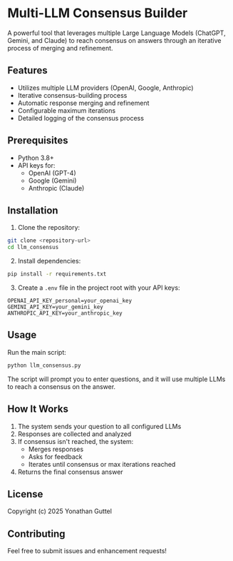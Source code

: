 # Multi-LLM Consensus Builder

A powerful tool that leverages multiple Large Language Models (ChatGPT, Gemini, and Claude) to reach consensus on answers through an iterative process of merging and refinement.

## Features

- Utilizes multiple LLM providers (OpenAI, Google, Anthropic)
- Iterative consensus-building process
- Automatic response merging and refinement
- Configurable maximum iterations
- Detailed logging of the consensus process

## Prerequisites

- Python 3.8+
- API keys for:
  - OpenAI (GPT-4)
  - Google (Gemini)
  - Anthropic (Claude)

## Installation

1. Clone the repository:
```bash
git clone <repository-url>
cd llm_consensus
```

2. Install dependencies:
```bash
pip install -r requirements.txt
```

3. Create a `.env` file in the project root with your API keys:
```
OPENAI_API_KEY_personal=your_openai_key
GEMINI_API_KEY=your_gemini_key
ANTHROPIC_API_KEY=your_anthropic_key
```

## Usage

Run the main script:
```bash
python llm_consensus.py
```

The script will prompt you to enter questions, and it will use multiple LLMs to reach a consensus on the answer.

## How It Works

1. The system sends your question to all configured LLMs
2. Responses are collected and analyzed
3. If consensus isn't reached, the system:
   - Merges responses
   - Asks for feedback
   - Iterates until consensus or max iterations reached
4. Returns the final consensus answer

## License

Copyright (c) 2025 Yonathan Guttel

## Contributing

Feel free to submit issues and enhancement requests! 